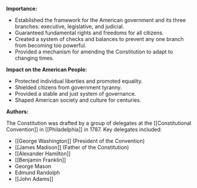 
**Importance:**

* Established the framework for the American government and its three branches: executive, legislative, and judicial.
* Guaranteed fundamental rights and freedoms for all citizens.
* Created a system of checks and balances to prevent any one branch from becoming too powerful.
* Provided a mechanism for amending the Constitution to adapt to changing times.

**Impact on the American People:**

* Protected individual liberties and promoted equality.
* Shielded citizens from government tyranny.
* Provided a stable and just system of governance.
* Shaped American society and culture for centuries.

**Authors:**

The Constitution was drafted by a group of delegates at the [[Constitutional Convention]] in [[Philadelphia]] in 1787. Key delegates included:

* [[George Washington]] (President of the Convention)
* [[James Madison]] (Father of the Constitution)
* [[Alexander Hamilton]]
* [[Benjamin Franklin]]
* George Mason
* Edmund Randolph
* [[John Adams]]